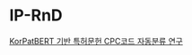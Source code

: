 # IP-RnD



[KorPatBERT 기반 특허문헌 CPC코드 자동분류 연구](
https://github.com/kipi-ai/IP-RnD/tree/main/KorPatBERT%20%EA%B8%B0%EB%B0%98%20%ED%8A%B9%ED%97%88%EB%AC%B8%ED%97%8C%20CPC%EC%BD%94%EB%93%9C%20%EC%9E%90%EB%8F%99%EB%B6%84%EB%A5%98%20%EC%97%B0%EA%B5%AC)
